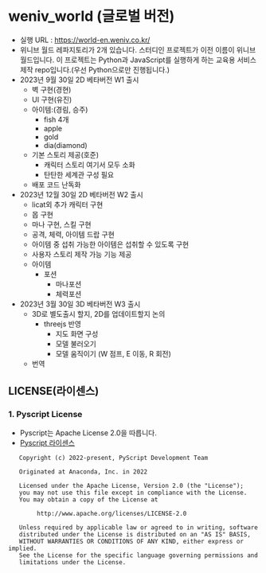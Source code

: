 # weniv_world (글로벌 버전)

* 실행 URL : https://world-en.weniv.co.kr/
* 위니브 월드 레파지토리가 2개 있습니다. 스터디인 프로젝트가 이전 이름이 위니브 월드입니다. 이 프로젝트는 Python과 JavaScript를 실행하게 하는 교육용 서비스 제작 repo입니다.(우선
  Python으로만 진행됩니다.)
* 2023년 9월 30일 2D 베타버전 W1 출시
    * 벽 구현(경현)
    * UI 구현(유진)
    * 아이템:(경림, 승주)
        * fish 4개
        * apple
        * gold
        * dia(diamond)
    * 기본 스토리 제공(호준)
        * 캐릭터 스토리 여기서 모두 소화
        * 탄탄한 세계관 구성 필요
    * 배포 코드 난독화
* 2023년 12월 30일 2D 베타버전 W2 출시
    * licat외 추가 캐릭터 구현
    * 몹 구현
    * 마나 구현, 스킬 구현
    * 공격, 체력, 아이템 드랍 구현
    * 아이템 중 섭취 가능한 아이템은 섭취할 수 있도록 구현
    * 사용자 스토리 제작 가능 기능 제공
    * 아이템
        * 포션
            * 마나포션
            * 체력포션
* 2023년 3월 30일 3D 베타버전 W3 출시
    * 3D로 별도출시 할지, 2D를 업데이트할지 논의
        * threejs 반영
            * 지도 화면 구성
            * 모델 불러오기
            * 모델 움직이기 (W 점프, E 이동, R 회전)
    * 번역

## LICENSE(라이센스)

### 1. Pyscript License

* Pyscript는 Apache License 2.0을 따릅니다.
* [Pyscript 라이센스](https://github.com/pyscript/pyscript/blob/main/LICENSE)

``` 
   Copyright (c) 2022-present, PyScript Development Team

   Originated at Anaconda, Inc. in 2022

   Licensed under the Apache License, Version 2.0 (the "License");
   you may not use this file except in compliance with the License.
   You may obtain a copy of the License at
   
        http://www.apache.org/licenses/LICENSE-2.0

   Unless required by applicable law or agreed to in writing, software
   distributed under the License is distributed on an "AS IS" BASIS,
   WITHOUT WARRANTIES OR CONDITIONS OF ANY KIND, either express or implied.
   See the License for the specific language governing permissions and
   limitations under the License.
```

